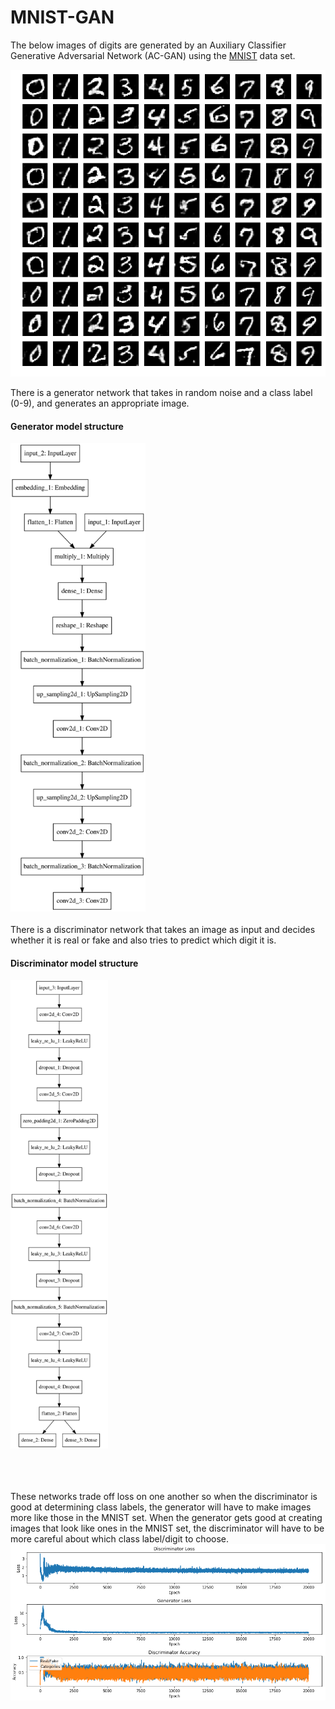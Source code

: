 # MNIST-GAN

The below images of digits are generated by an Auxiliary Classifier Generative Adversarial Network (AC-GAN) using the <a href="http://yann.lecun.com/exdb/mnist/">MNIST</a> data set.

<img src="images/generated.png">

There is a generator network that takes in random noise and a class label (0-9), and generates an appropriate image.</br>
#### Generator model structure
<img src="images/generator.svg" widgth="2500" height="750"></br></br>
There is a discriminator network that takes an image as input and decides whether it is real or fake and also tries to predict which digit it is.
#### Discriminator model structure
<img src="images/discriminator.svg" widgth="2500" height="750"></br></br>
</br></br> 

These networks trade off loss on one another so when the discriminator is good at determining class labels, the generator will have to make images more like those in the MNIST set. When the generator gets good at creating images that look like ones in the MNIST set, the discriminator will have to be more careful about which class label/digit to choose.</br>
<img src="images/plot.png" widght="500" height="250"></br></br>
